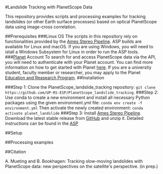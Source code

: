 #Landslide Tracking with PlanetScope Data 

This repository provides scripts and processing examples for tracking landslides (or other Earth surface processes) based on optical PlanetScope data using image-cross correlation. 

##Prerequisites
###Linux OS
The scripts in this repository rely on functionalities provided by the [Ames Stereo Pipeline](https://stereopipeline.readthedocs.io/en/latest/index.html). ASP builds are available for Linux and macOS. If you are using Windows, you will need to istall a Windows Subsystem for Linux in order to run the ASP tools.
###[Planet](https://www.planet.com/) Account
To search for and access PlanetScope data via the API, you will need to authenticate with your Planet account. You can find more information on how to get started with Planet [here](https://www.planet.com/get-started/). If you are a university student, faculty member or researcher, you may apply to the Planet [Education and Reasearch Program](https://www.planet.com/markets/education-and-research/).
##Installation 

###Step 1: 
Clone the PlanetScope_landslide_tracking repository: `git clone https://github.com/UP-RS-ESP/PlanetScope_landslide_tracking`.
###Step 2: 
Use conda to create a new environment and install all necessary Python packages using the given environment.yml file: `conda env create -f environment.yml` 
Then activate the newly created environment: `conda activate planet_landslide`
###Step 3: 
Install [Ames Stereo Pipeline](https://stereopipeline.readthedocs.io/en/latest/index.html). Download the latest stable release from [GitHub](https://github.com/NeoGeographyToolkit/StereoPipeline/releases) and unzip it. Detailed instructions can be found in the [ASP](https://stereopipeline.readthedocs.io/en/latest/installation.html)

##Setup

##Processing examples

##Citation

A. Mueting and B. Bookhagen: Tracking slow-moving landslides with PlanetScope data: new perspectives on the satellite's perspective. (in prep.)
